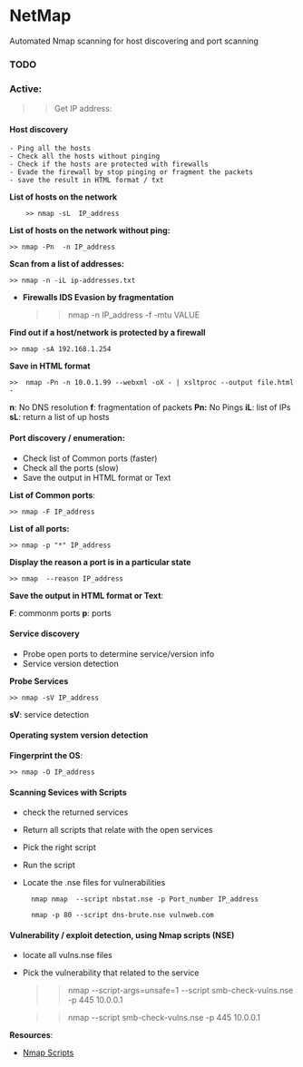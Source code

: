 # NetMap
Automated Nmap scanning for host discovering and port scanning 

### TODO
### Active:

>> Get IP address:
#### Host discovery 
    - Ping all the hosts
    - Check all the hosts without pinging 
    - Check if the hosts are protected with firewalls
    - Evade the firewall by stop pinging or fragment the packets
    - save the result in HTML format / txt 
    
__List of hosts on the network__

        >> nmap -sL  IP_address

__List of hosts on the network without ping:__

    >> nmap -Pn  -n IP_address

__Scan from a list of addresses:__

    >> nmap -n -iL ip-addresses.txt 

- __Firewalls IDS Evasion by fragmentation__

    >> nmap -n IP_address -f -mtu VALUE        

__Find out if a host/network is protected by a firewall__

    >> nmap -sA 192.168.1.254
    
__Save in HTML format__

    >>  nmap -Pn -n 10.0.1.99 --webxml -oX - | xsltproc --output file.html -
    
__n__: No DNS resolution 
__f__: fragmentation of packets
__Pn:__ No Pings
__iL__: list of IPs
__sL__: return a list of up hosts

#### Port discovery / enumeration: 
- Check list of Common ports (faster)
- Check all the ports (slow)
- Save the output in HTML format or Text 
    
    
__List of Common ports__:

    >> nmap -F IP_address

__List of all ports:__

    >> nmap -p "*" IP_address

__Display the reason a port is in a particular state__

    >> nmap  --reason IP_address
    
__Save the output in HTML format or Text__:


__F__: commonm ports
__p__: ports
    

#### Service discovery
- Probe open ports to determine service/version info
- Service version detection

__Probe Services__
    
    >> nmap -sV IP_address

__sV__: service detection


#### Operating system version detection

__Fingerprint the OS__:

    >> nmap -O IP_address

#### Scanning Sevices with Scripts
- check the returned services
- Return all scripts that relate with the open services
- Pick the right script
- Run the script
- Locate the .nse files for vulnerabilities 


    
        nmap nmap  --script nbstat.nse -p Port_number IP_address
        
        nmap -p 80 --script dns-brute.nse vulnweb.com

#### Vulnerability / exploit detection, using Nmap scripts (NSE)
- locate all vulns.nse files
- Pick the vulnerability that related to the service 


    >> nmap --script-args=unsafe=1 --script smb-check-vulns.nse -p 445 10.0.0.1
    
    >> nmap --script smb-check-vulns.nse -p 445 10.0.0.1
    
    
    
__Resources__:

- [Nmap Scripts ](http://ninjaos.org/user_guides/nmap_scripts.pdf)
